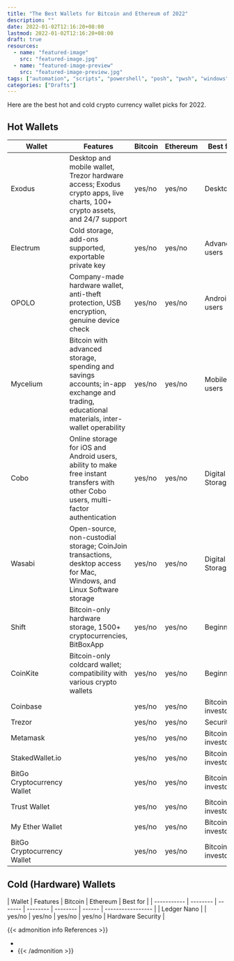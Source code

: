 ```yaml
---
title: "The Best Wallets for Bitcoin and Ethereum of 2022"
description: ""
date: 2022-01-02T12:16:20+08:00
lastmod: 2022-01-02T12:16:20+08:00
draft: true
resources:
  - name: "featured-image"
    src: "featured-image.jpg"
  - name: "featured-image-preview"
    src: "featured-image-preview.jpg"
tags: ["automation", "scripts", "powershell", "posh", "pwsh", "windows"]
categories: ["Drafts"]
---
```


Here are the best hot and cold crypto currency wallet picks for 2022.

<!--more-->

## Hot Wallets

| Wallet                      | Features                                                                                                                                   | Bitcoin | Ethereum | Best for          |
| --------------------------- | ------------------------------------------------------------------------------------------------------------------------------------------ | ------- | -------- | ----------------- |
| Exodus                      | Desktop and mobile wallet, Trezor hardware access; Exodus crypto apps, live charts, 100+ crypto assets, and 24/7 support                   | yes/no  | yes/no   | Desktop           |
| Electrum                    | Cold storage, add-ons supported, exportable private key                                                                                    | yes/no  | yes/no   | Advanced users    |
| OPOLO                       | Company-made hardware wallet, anti-theft protection, USB encryption, genuine device check                                                  | yes/no  | yes/no   | Android users     |
| Mycelium                    | Bitcoin with advanced storage, spending and savings accounts; in-app exchange and trading, educational materials, inter-wallet operability | yes/no  | yes/no   | Mobile users      |
| Cobo                        | Online storage for iOS and Android users, ability to make free instant transfers with other Cobo users, multi-factor authentication        | yes/no  | yes/no   | Digital Storage   |
| Wasabi                      | Open-source, non-custodial storage; CoinJoin transactions, desktop access for Mac, Windows, and Linux Software storage                     | yes/no  | yes/no   | Digital Storage   |
| Shift                       | Bitcoin-only hardware storage, 1500+ cryptocurrencies, BitBoxApp                                                                           | yes/no  | yes/no   | Beginners         |
| CoinKite                    | Bitcoin-only coldcard wallet; compatibility with various crypto wallets                                                                    | yes/no  | yes/no   | Beginners         |
| Coinbase                    |                                                                                                                                            | yes/no  | yes/no   | Bitcoin investors |
| Trezor                      |                                                                                                                                            | yes/no  | yes/no   | Security          |
| Metamask                    |                                                                                                                                            | yes/no  | yes/no   | Bitcoin investors |
| StakedWallet.io             |                                                                                                                                            | yes/no  | yes/no   | Bitcoin investors |
| BitGo Cryptocurrency Wallet |                                                                                                                                            | yes/no  | yes/no   | Bitcoin investors |
| Trust Wallet                |                                                                                                                                            | yes/no  | yes/no   | Bitcoin investors |
| My Ether Wallet             |                                                                                                                                            | yes/no  | yes/no   | Bitcoin investors |
| BitGo Cryptocurrency Wallet |                                                                                                                                            | yes/no  | yes/no   | Bitcoin investors |

## Cold (Hardware) Wallets

| Wallet      | Features | Bitcoin | Ethereum | Best for |
| ----------- | -------- | ------- | -------- | -------- | ------ | ----------------- |
| Ledger Nano |          | yes/no  | yes/no   | yes/no   | yes/no | Hardware Security |

{{< admonition info References >}}

<!---
:(far fa-bookmark fa-fw): Bookmark this page for easy future reference!
--->

- [](https://example.com)
- [](https://example.com)
  {{< /admonition >}}
